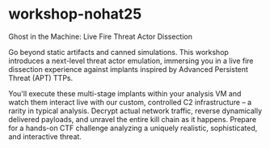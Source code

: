 # workshop-nohat25
Ghost in the Machine: Live Fire Threat Actor Dissection

Go beyond static artifacts and canned simulations. This workshop introduces a next-level threat actor emulation, immersing you in a live fire dissection experience against implants inspired by Advanced Persistent Threat (APT) TTPs. 

You'll execute these multi-stage implants within your analysis VM and watch them interact live with our custom, controlled C2 infrastructure – a rarity in typical analysis. Decrypt actual network traffic, reverse dynamically delivered payloads, and unravel the entire kill chain as it happens. Prepare for a hands-on CTF challenge analyzing a uniquely realistic, sophisticated, and interactive threat.
